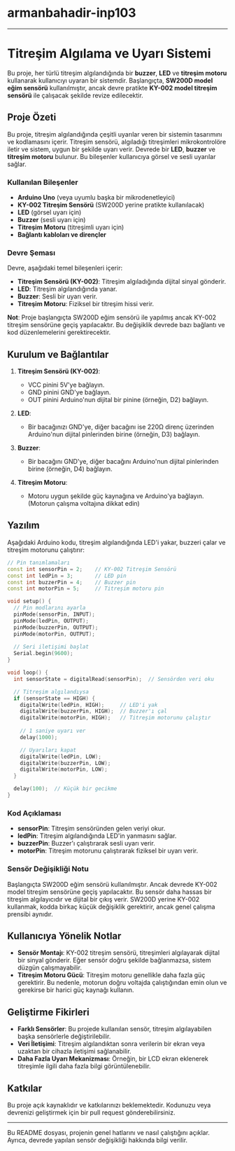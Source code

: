 # armanbahadir-inp103
---

# Titreşim Algılama ve Uyarı Sistemi

Bu proje, her türlü titreşim algılandığında bir **buzzer**, **LED** ve **titreşim motoru** kullanarak kullanıcıyı uyaran bir sistemdir. Başlangıçta, **SW200D model eğim sensörü** kullanılmıştır, ancak devre pratikte **KY-002 model titreşim sensörü** ile çalışacak şekilde revize edilecektir.

## Proje Özeti

Bu proje, titreşim algılandığında çeşitli uyarılar veren bir sistemin tasarımını ve kodlamasını içerir. Titreşim sensörü, algıladığı titreşimleri mikrokontrolöre iletir ve sistem, uygun bir şekilde uyarı verir. Devrede bir **LED**, **buzzer** ve **titreşim motoru** bulunur. Bu bileşenler kullanıcıya görsel ve sesli uyarılar sağlar.

### Kullanılan Bileşenler

- **Arduino Uno** (veya uyumlu başka bir mikrodenetleyici)
- **KY-002 Titreşim Sensörü** (SW200D yerine pratikte kullanılacak)
- **LED** (görsel uyarı için)
- **Buzzer** (sesli uyarı için)
- **Titreşim Motoru** (titreşimli uyarı için)
- **Bağlantı kabloları ve dirençler**

### Devre Şeması

Devre, aşağıdaki temel bileşenleri içerir:

- **Titreşim Sensörü (KY-002)**: Titreşim algıladığında dijital sinyal gönderir.
- **LED**: Titreşim algılandığında yanar.
- **Buzzer**: Sesli bir uyarı verir.
- **Titreşim Motoru**: Fiziksel bir titreşim hissi verir.

**Not**: Proje başlangıçta SW200D eğim sensörü ile yapılmış ancak KY-002 titreşim sensörüne geçiş yapılacaktır. Bu değişiklik devrede bazı bağlantı ve kod düzenlemelerini gerektirecektir.

## Kurulum ve Bağlantılar

1. **Titreşim Sensörü (KY-002)**:
   - VCC pinini 5V'ye bağlayın.
   - GND pinini GND'ye bağlayın.
   - OUT pinini Arduino'nun dijital bir pinine (örneğin, D2) bağlayın.

2. **LED**:
   - Bir bacağınızı GND'ye, diğer bacağını ise 220Ω direnç üzerinden Arduino'nun dijital pinlerinden birine (örneğin, D3) bağlayın.

3. **Buzzer**:
   - Bir bacağını GND'ye, diğer bacağını Arduino'nun dijital pinlerinden birine (örneğin, D4) bağlayın.

4. **Titreşim Motoru**:
   - Motoru uygun şekilde güç kaynağına ve Arduino'ya bağlayın. (Motorun çalışma voltajına dikkat edin)

## Yazılım

Aşağıdaki Arduino kodu, titreşim algılandığında LED'i yakar, buzzeri çalar ve titreşim motorunu çalıştırır:

```cpp
// Pin tanımlamaları
const int sensorPin = 2;    // KY-002 Titreşim Sensörü
const int ledPin = 3;       // LED pin
const int buzzerPin = 4;    // Buzzer pin
const int motorPin = 5;     // Titreşim motoru pin

void setup() {
  // Pin modlarını ayarla
  pinMode(sensorPin, INPUT);
  pinMode(ledPin, OUTPUT);
  pinMode(buzzerPin, OUTPUT);
  pinMode(motorPin, OUTPUT);
  
  // Seri iletişimi başlat
  Serial.begin(9600);
}

void loop() {
  int sensorState = digitalRead(sensorPin);  // Sensörden veri oku

  // Titreşim algılandıysa
  if (sensorState == HIGH) {
    digitalWrite(ledPin, HIGH);     // LED'i yak
    digitalWrite(buzzerPin, HIGH);  // Buzzer'ı çal
    digitalWrite(motorPin, HIGH);   // Titreşim motorunu çalıştır
    
    // 1 saniye uyarı ver
    delay(1000);

    // Uyarıları kapat
    digitalWrite(ledPin, LOW);
    digitalWrite(buzzerPin, LOW);
    digitalWrite(motorPin, LOW);
  }

  delay(100);  // Küçük bir gecikme
}
```

### Kod Açıklaması

- **sensorPin**: Titreşim sensöründen gelen veriyi okur.
- **ledPin**: Titreşim algılandığında LED'in yanmasını sağlar.
- **buzzerPin**: Buzzer'ı çalıştırarak sesli uyarı verir.
- **motorPin**: Titreşim motorunu çalıştırarak fiziksel bir uyarı verir.

### Sensör Değişikliği Notu

Başlangıçta SW200D eğim sensörü kullanılmıştır. Ancak devrede KY-002 model titreşim sensörüne geçiş yapılacaktır. Bu sensör daha hassas bir titreşim algılayıcıdır ve dijital bir çıkış verir. SW200D yerine KY-002 kullanmak, kodda birkaç küçük değişiklik gerektirir, ancak genel çalışma prensibi aynıdır.

## Kullanıcıya Yönelik Notlar

- **Sensör Montajı**: KY-002 titreşim sensörü, titreşimleri algılayarak dijital bir sinyal gönderir. Eğer sensör doğru şekilde bağlanmazsa, sistem düzgün çalışmayabilir.
- **Titreşim Motoru Gücü**: Titreşim motoru genellikle daha fazla güç gerektirir. Bu nedenle, motorun doğru voltajda çalıştığından emin olun ve gerekirse bir harici güç kaynağı kullanın.

## Geliştirme Fikirleri

- **Farklı Sensörler**: Bu projede kullanılan sensör, titreşim algılayabilen başka sensörlerle değiştirilebilir.
- **Veri İletişimi**: Titreşim algılandıktan sonra verilerin bir ekran veya uzaktan bir cihazla iletişimi sağlanabilir.
- **Daha Fazla Uyarı Mekanizması**: Örneğin, bir LCD ekran eklenerek titreşimle ilgili daha fazla bilgi görüntülenebilir.

## Katkılar

Bu proje açık kaynaklıdır ve katkılarınızı beklemektedir. Kodunuzu veya devrenizi geliştirmek için bir pull request gönderebilirsiniz.

---

Bu README dosyası, projenin genel hatlarını ve nasıl çalıştığını açıklar. Ayrıca, devrede yapılan sensör değişikliği hakkında bilgi verilir.

